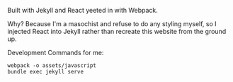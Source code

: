 Built with Jekyll and React yeeted in with Webpack.

Why? Because I'm a masochist and refuse to do any styling myself, so I injected React into Jekyll rather than recreate this website from
the ground up.

Development Commands for me:
```
webpack -o assets/javascript
bundle exec jekyll serve
```
